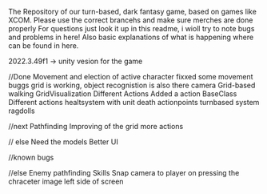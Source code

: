 The Repository of our turn-based, dark fantasy game, based on games like XCOM. Please use the correct brancehs and make sure merches are done properly
For questions just look it up in this readme, i wioll try to note bugs and problems in here!
Also basic explanations of what is happening where can be found in here.

2022.3.49f1 -> unity vesion for the game

//Done
Movement and election of active character fixxed some movement buggs
grid is working, object recognistion is also there
camera
Grid-based walking
GridVisualization
Different Actions
Added a action BaseClass
Different actions
healtsystem with unit death
actionpoints
turnbased system
ragdolls

//next
Pathfinding
Improving of the grid
more actions

// else
Need the models
Better UI

//known bugs

//else
Enemy pathfinding
Skills
Snap camera to player on pressing the chraceter image left side of screen
